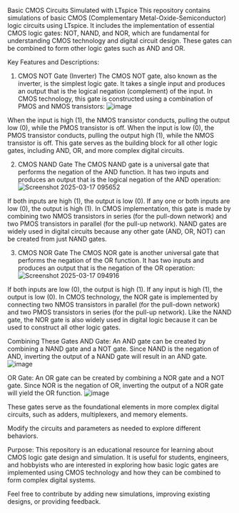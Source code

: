 Basic CMOS Circuits Simulated with LTspice
This repository contains simulations of basic CMOS (Complementary Metal-Oxide-Semiconductor) logic circuits using LTspice. It includes the implementation of essential CMOS logic gates: NOT, NAND, and NOR, which are fundamental for understanding CMOS technology and digital circuit design. These gates can be combined to form other logic gates such as AND and OR.

Key Features and Descriptions:
1. CMOS NOT Gate (Inverter)
The CMOS NOT gate, also known as the inverter, is the simplest logic gate. It takes a single input and produces an output that is the logical negation (complement) of the input. In CMOS technology, this gate is constructed using a combination of PMOS and NMOS transistors:
![image](https://github.com/user-attachments/assets/ee09abef-da8b-4329-9996-c61534822e3c)


When the input is high (1), the NMOS transistor conducts, pulling the output low (0), while the PMOS transistor is off.
When the input is low (0), the PMOS transistor conducts, pulling the output high (1), while the NMOS transistor is off.
This gate serves as the building block for all other logic gates, including AND, OR, and more complex digital circuits.

2. CMOS NAND Gate
The CMOS NAND gate is a universal gate that performs the negation of the AND function. It has two inputs and produces an output that is the logical negation of the AND operation:
![Screenshot 2025-03-17 095652](https://github.com/user-attachments/assets/0ecc21ad-d1f3-4bc2-8008-6fb37046e855)

If both inputs are high (1), the output is low (0).
If any one or both inputs are low (0), the output is high (1).
In CMOS implementation, this gate is made by combining two NMOS transistors in series (for the pull-down network) and two PMOS transistors in parallel (for the pull-up network). NAND gates are widely used in digital circuits because any other gate (AND, OR, NOT) can be created from just NAND gates.

3. CMOS NOR Gate
The CMOS NOR gate is another universal gate that performs the negation of the OR function. It has two inputs and produces an output that is the negation of the OR operation:
![Screenshot 2025-03-17 094916](https://github.com/user-attachments/assets/8cbfc65b-35bb-4bee-9d1f-559dfb567dc8)

If both inputs are low (0), the output is high (1).
If any input is high (1), the output is low (0).
In CMOS technology, the NOR gate is implemented by connecting two NMOS transistors in parallel (for the pull-down network) and two PMOS transistors in series (for the pull-up network). Like the NAND gate, the NOR gate is also widely used in digital logic because it can be used to construct all other logic gates.

Combining These Gates
AND Gate: An AND gate can be created by combining a NAND gate and a NOT gate. Since NAND is the negation of AND, inverting the output of a NAND gate will result in an AND gate.
![image](https://github.com/user-attachments/assets/7d396e39-c7cf-4962-b749-e1e01c4a518b)

OR Gate: An OR gate can be created by combining a NOR gate and a NOT gate. Since NOR is the negation of OR, inverting the output of a NOR gate will yield the OR function.
![image](https://github.com/user-attachments/assets/8dcb21d2-73b3-4107-8a73-a69e86911896)

These gates serve as the foundational elements in more complex digital circuits, such as adders, multiplexers, and memory elements.


Modify the circuits and parameters as needed to explore different behaviors.

Purpose:
This repository is an educational resource for learning about CMOS logic gate design and simulation. It is useful for students, engineers, and hobbyists who are interested in exploring how basic logic gates are implemented using CMOS technology and how they can be combined to form complex digital systems.

Feel free to contribute by adding new simulations, improving existing designs, or providing feedback.

